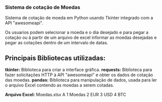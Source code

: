 ### Sistema de cotação de Moedas

Sistema de cotação de moeda em Python usando Tkinter integrado com a API "awesomeapi". 

Os usuarios podem selecionar a moeda e o dia desejado e para pegar a cotação ou à partir de um arquivo de excel informar as moedas desejadas e pegar as cotações dentro de um intervalo de datas.

## Principais Bibliotecas utilizadas:
<b>tkinter:</b> Biblioteca para criar a interface gráfica.
<b>requests:</b> Biblioteca para fazer solicitações HTTP à API "awesomeapi" e obter os dados de cotação das moedas.
<b>pandas:</b> Biblioteca para manipulação de dados, usada para ler o arquivo Excel contendo as moedas a serem cotadas.

<b>Arquivo Excel:</b> Moedas.xlsx
  A
1 Moedas
2 EUR
3 USD
4 BTC

